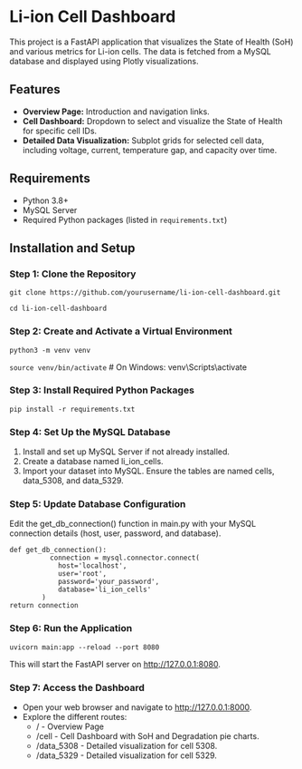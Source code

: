 # Li-ion Cell Dashboard

This project is a FastAPI application that visualizes the State of Health (SoH) and various metrics for Li-ion cells. The data is fetched from a MySQL database and displayed using Plotly visualizations.

## Features
- **Overview Page:** Introduction and navigation links.
- **Cell Dashboard:** Dropdown to select and visualize the State of Health for specific cell IDs.
- **Detailed Data Visualization:** Subplot grids for selected cell data, including voltage, current, temperature gap, and capacity over time.

## Requirements

- Python 3.8+
- MySQL Server
- Required Python packages (listed in `requirements.txt`)

## Installation and Setup

### Step 1: Clone the Repository

```git clone https://github.com/yourusername/li-ion-cell-dashboard.git```

```cd li-ion-cell-dashboard```

### Step 2: Create and Activate a Virtual Environment

```python3 -m venv venv```

```source venv/bin/activate```  # On Windows: venv\Scripts\activate

### Step 3: Install Required Python Packages

```pip install -r requirements.txt```

### Step 4: Set Up the MySQL Database

  1. Install and set up MySQL Server if not already installed.
  2. Create a database named li_ion_cells.
  3. Import your dataset into MySQL. Ensure the tables are named cells, data_5308, and data_5329.

### Step 5: Update Database Configuration
  Edit the get_db_connection() function in main.py with your MySQL connection details (host, user, password, and database). 

  ```
  def get_db_connection():
            connection = mysql.connector.connect(
              host='localhost',
              user='root',
              password='your_password',
              database='li_ion_cells'
          )
  return connection
```
### Step 6: Run the Application
  
  ```uvicorn main:app --reload --port 8080```
  
  This will start the FastAPI server on http://127.0.0.1:8080.

### Step 7: Access the Dashboard

* Open your web browser and navigate to http://127.0.0.1:8000.
* Explore the different routes:
    * / - Overview Page
    * /cell - Cell Dashboard with SoH and Degradation pie charts.
    * /data_5308 - Detailed visualization for cell 5308.
    * /data_5329 - Detailed visualization for cell 5329.


